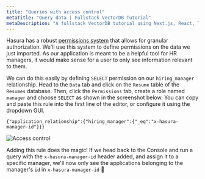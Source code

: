 ```yaml
---
title: "Queries with access control"
metaTitle: "Query data | Fullstack VectorDB Tutorial"
metaDescription: "A fullstack VectorDB tutorial using Next.js, React, TypeScript, and Hasura"
---
```


Hasura has a robust [permissions system](https://hasura.io/docs/latest/auth/authorization/index/) that allows for
granular authorization. We'll use this system to define permissions on the data we just imported. As our application is
meant to be a helpful tool for HR managers, it would make sense for a user to only see information relevant to them.

We can do this easily by defining `SELECT` permission on our `hiring_manager` relationship. Head to the `Data` tab and
click on the `Resume` table of the `Resumes` database. Then, click the `Permissions` tab, create a role named `manager`
and choose `SELECT` as shown in the screenshot below. You can copy and paste this rule into the first line of the
editor, or configure it using the dropdown GUI.

```
{"application_relationship":{"hiring_manager":{"_eq":"x-hasura-manager-id"}}}
```

![Access control](https://graphql-engine-cdn.hasura.io/learn-hasura/assets/graphql-vectordb/access_control_image.png)

Adding this rule does the magic! If we head back to the Console and run a query with the `x-hasura-manager-id` header
added, and assign it to a specific manager, we'll now only see the applications belonging to the manager's `id` in
`x-hasura-manager-id` 🎉
